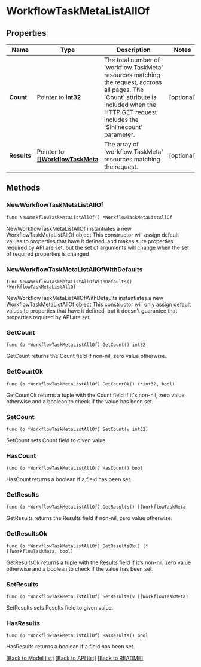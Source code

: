 # WorkflowTaskMetaListAllOf

## Properties

Name | Type | Description | Notes
------------ | ------------- | ------------- | -------------
**Count** | Pointer to **int32** | The total number of &#39;workflow.TaskMeta&#39; resources matching the request, accross all pages. The &#39;Count&#39; attribute is included when the HTTP GET request includes the &#39;$inlinecount&#39; parameter. | [optional] 
**Results** | Pointer to [**[]WorkflowTaskMeta**](workflow.TaskMeta.md) | The array of &#39;workflow.TaskMeta&#39; resources matching the request. | [optional] 

## Methods

### NewWorkflowTaskMetaListAllOf

`func NewWorkflowTaskMetaListAllOf() *WorkflowTaskMetaListAllOf`

NewWorkflowTaskMetaListAllOf instantiates a new WorkflowTaskMetaListAllOf object
This constructor will assign default values to properties that have it defined,
and makes sure properties required by API are set, but the set of arguments
will change when the set of required properties is changed

### NewWorkflowTaskMetaListAllOfWithDefaults

`func NewWorkflowTaskMetaListAllOfWithDefaults() *WorkflowTaskMetaListAllOf`

NewWorkflowTaskMetaListAllOfWithDefaults instantiates a new WorkflowTaskMetaListAllOf object
This constructor will only assign default values to properties that have it defined,
but it doesn't guarantee that properties required by API are set

### GetCount

`func (o *WorkflowTaskMetaListAllOf) GetCount() int32`

GetCount returns the Count field if non-nil, zero value otherwise.

### GetCountOk

`func (o *WorkflowTaskMetaListAllOf) GetCountOk() (*int32, bool)`

GetCountOk returns a tuple with the Count field if it's non-nil, zero value otherwise
and a boolean to check if the value has been set.

### SetCount

`func (o *WorkflowTaskMetaListAllOf) SetCount(v int32)`

SetCount sets Count field to given value.

### HasCount

`func (o *WorkflowTaskMetaListAllOf) HasCount() bool`

HasCount returns a boolean if a field has been set.

### GetResults

`func (o *WorkflowTaskMetaListAllOf) GetResults() []WorkflowTaskMeta`

GetResults returns the Results field if non-nil, zero value otherwise.

### GetResultsOk

`func (o *WorkflowTaskMetaListAllOf) GetResultsOk() (*[]WorkflowTaskMeta, bool)`

GetResultsOk returns a tuple with the Results field if it's non-nil, zero value otherwise
and a boolean to check if the value has been set.

### SetResults

`func (o *WorkflowTaskMetaListAllOf) SetResults(v []WorkflowTaskMeta)`

SetResults sets Results field to given value.

### HasResults

`func (o *WorkflowTaskMetaListAllOf) HasResults() bool`

HasResults returns a boolean if a field has been set.


[[Back to Model list]](../README.md#documentation-for-models) [[Back to API list]](../README.md#documentation-for-api-endpoints) [[Back to README]](../README.md)


